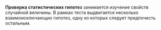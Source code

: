 **Проверка статистических гипотез** занимается изучение свойств случайной величины. В рамках теста выдвигается несколько взаимоисключающих гипотез, одну из которых следует предпочесть остальным.